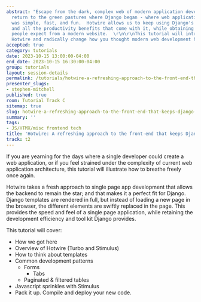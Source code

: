 ```yaml
---
abstract: "Escape from the dark, complex web of modern application development, and
  return to the green pastures where Django began - where web application development
  was simple, fast, and fun.  Hotwire allows us to keep using Django's amazing toolkit
  and all the productivity benefits that come with it, while obtaining the results
  people expect from a modern website.  \r\n\r\nThis tutorial will introduce you to
  Hotwire and radically change how you thought modern web development had to be."
accepted: true
category: tutorials
date: 2023-10-15 13:00:00-04:00
end_date: 2023-10-15 16:30:00-04:00
group: tutorials
layout: session-details
permalink: /tutorials/hotwire-a-refreshing-approach-to-the-front-end-that-keeps-django-the-star/
presenter_slugs:
- stephen-mitchell
published: true
room: Tutorial Track C
sitemap: true
slug: hotwire-a-refreshing-approach-to-the-front-end-that-keeps-django-the-star
summary: ''
tags:
- JS/HTMX/misc frontend tech
title: 'Hotwire: A refreshing approach to the front-end that keeps Django the star.'
track: t2
---
```


If you are yearning for the days where a single developer could create a web application, or if you feel strained under the complexity of current web application architecture, this tutorial will illustrate how to breathe freely once again.  

Hotwire takes a fresh approach to single page app development that allows the backend to remain the star; and that makes it a perfect fit for Django.  Django templates are rendered in full, but instead of loading a new page in the browser, the different elements are swiftly replaced in the page.  This provides the speed and feel of a single page application, while retaining the development efficiency and tool kit Django provides.  

This tutorial will cover:
* How we got here
* Overview of Hotwire (Turbo and Stimulus)
* How to think about templates
* Common development patterns 
  * Forms
	* Tabs
  * Paginated & filtered tables
* Javascript sprinkles with Stimulus
* Pack it up.  Compile and deploy your new code.
